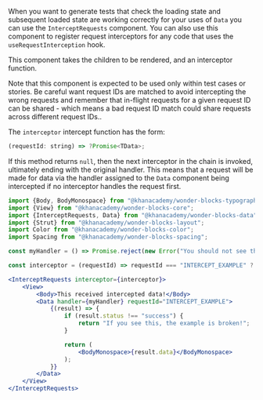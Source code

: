 When you want to generate tests that check the loading state and
subsequent loaded state are working correctly for your uses of `Data` you can
use the `InterceptRequests` component. You can also use this component to
register request interceptors for any code that uses the `useRequestInterception`
hook.

This component takes the children to be rendered, and an interceptor function.

Note that this component is expected to be used only within test cases or
stories. Be careful want request IDs are matched to avoid intercepting the
wrong requests and remember that in-flight requests for a given request ID
can be shared - which means a bad request ID match could share requests across
different request IDs..

The `interceptor` intercept function has the form:

```js static
(requestId: string) => ?Promise<TData>;
```

If this method returns `null`, then the next interceptor in the chain is
invoked, ultimately ending with the original handler. This
means that a request will be made for data via the handler assigned to the
`Data` component being intercepted if no interceptor handles the request first.

```jsx
import {Body, BodyMonospace} from "@khanacademy/wonder-blocks-typography";
import {View} from "@khanacademy/wonder-blocks-core";
import {InterceptRequests, Data} from "@khanacademy/wonder-blocks-data";
import {Strut} from "@khanacademy/wonder-blocks-layout";
import Color from "@khanacademy/wonder-blocks-color";
import Spacing from "@khanacademy/wonder-blocks-spacing";

const myHandler = () => Promise.reject(new Error("You should not see this!"));

const interceptor = (requestId) => requestId === "INTERCEPT_EXAMPLE" ? Promise.resolve("INTERCEPTED DATA!") : null;

<InterceptRequests interceptor={interceptor}>
    <View>
        <Body>This received intercepted data!</Body>
        <Data handler={myHandler} requestId="INTERCEPT_EXAMPLE">
            {(result) => {
                if (result.status !== "success") {
                    return "If you see this, the example is broken!";
                }

                return (
                    <BodyMonospace>{result.data}</BodyMonospace>
                );
            }}
        </Data>
    </View>
</InterceptRequests>
```
